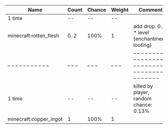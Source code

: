| Name                   | Count | Chance | Weight | Comment                                                                                |
| ---------------------- | ----- | ------ | ------ | -------------------------------------------------------------------------------------- |
| 1 time                 |    -- |     -- |     -- |                                                                                        |
| minecraft:rotten_flesh |  0..2 |   100% |      1 | add drop: 0..1 * level {enchantment: looting}                                          |
| – – – – – – – – – – –  | – – – | – – –  | – – –  | – – – – – – – – – – – – – – – – – – – – – – – – – – – – – – – – – – – – – – – – – – –  |
| 1 time                 |    -- |     -- |     -- | killed by player, random chance: 0.13%|{enchantment: looting}: 0.13% + 0.02%*(level-1) |
| minecraft:copper_ingot |     1 |   100% |      1 |                                                                                        |